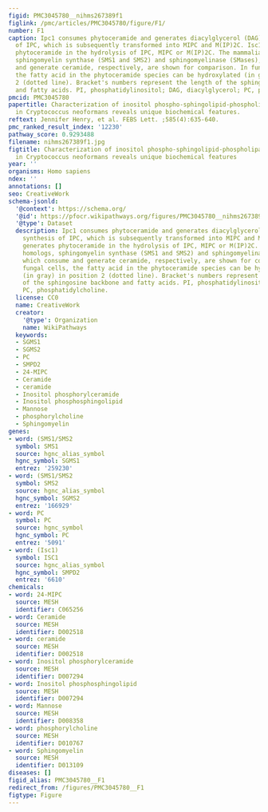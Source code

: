 ```yaml
---
figid: PMC3045780__nihms267389f1
figlink: /pmc/articles/PMC3045780/figure/F1/
number: F1
caption: Ipc1 consumes phytoceramide and generates diacylglycerol (DAG) in the synthesis
  of IPC, which is subsequently transformed into MIPC and M(IP)2C. Isc1 generates
  phytoceramide in the hydrolysis of IPC, MIPC or M(IP)2C. The mammalian homologs,
  sphingomyelin synthase (SMS1 and SMS2) and sphingomyelinase (SMases), which consume
  and generate ceramide, respectively, are shown for comparison. In fungal cells,
  the fatty acid in the phytoceramide species can be hydroxylated (in gray) in position
  2 (dotted line). Bracket's numbers represent the length of the sphingosine backbone
  and fatty acids. PI, phosphatidylinositol; DAG, diacylglycerol; PC, phosphatidylcholine.
pmcid: PMC3045780
papertitle: Characterization of inositol phospho-sphingolipid-phospholipase C 1 (Isc1)
  in Cryptococcus neoformans reveals unique biochemical features.
reftext: Jennifer Henry, et al. FEBS Lett. ;585(4):635-640.
pmc_ranked_result_index: '12230'
pathway_score: 0.9293488
filename: nihms267389f1.jpg
figtitle: Characterization of inositol phospho-sphingolipid-phospholipase C 1 (Isc1)
  in Cryptococcus neoformans reveals unique biochemical features
year: ''
organisms: Homo sapiens
ndex: ''
annotations: []
seo: CreativeWork
schema-jsonld:
  '@context': https://schema.org/
  '@id': https://pfocr.wikipathways.org/figures/PMC3045780__nihms267389f1.html
  '@type': Dataset
  description: Ipc1 consumes phytoceramide and generates diacylglycerol (DAG) in the
    synthesis of IPC, which is subsequently transformed into MIPC and M(IP)2C. Isc1
    generates phytoceramide in the hydrolysis of IPC, MIPC or M(IP)2C. The mammalian
    homologs, sphingomyelin synthase (SMS1 and SMS2) and sphingomyelinase (SMases),
    which consume and generate ceramide, respectively, are shown for comparison. In
    fungal cells, the fatty acid in the phytoceramide species can be hydroxylated
    (in gray) in position 2 (dotted line). Bracket's numbers represent the length
    of the sphingosine backbone and fatty acids. PI, phosphatidylinositol; DAG, diacylglycerol;
    PC, phosphatidylcholine.
  license: CC0
  name: CreativeWork
  creator:
    '@type': Organization
    name: WikiPathways
  keywords:
  - SGMS1
  - SGMS2
  - PC
  - SMPD2
  - 24-MIPC
  - Ceramide
  - ceramide
  - Inositol phosphorylceramide
  - Inositol phosphosphingolipid
  - Mannose
  - phosphorylcholine
  - Sphingomyelin
genes:
- word: (SMS1/SMS2
  symbol: SMS1
  source: hgnc_alias_symbol
  hgnc_symbol: SGMS1
  entrez: '259230'
- word: (SMS1/SMS2
  symbol: SMS2
  source: hgnc_alias_symbol
  hgnc_symbol: SGMS2
  entrez: '166929'
- word: PC
  symbol: PC
  source: hgnc_symbol
  hgnc_symbol: PC
  entrez: '5091'
- word: (Isc1)
  symbol: ISC1
  source: hgnc_alias_symbol
  hgnc_symbol: SMPD2
  entrez: '6610'
chemicals:
- word: 24-MIPC
  source: MESH
  identifier: C065256
- word: Ceramide
  source: MESH
  identifier: D002518
- word: ceramide
  source: MESH
  identifier: D002518
- word: Inositol phosphorylceramide
  source: MESH
  identifier: D007294
- word: Inositol phosphosphingolipid
  source: MESH
  identifier: D007294
- word: Mannose
  source: MESH
  identifier: D008358
- word: phosphorylcholine
  source: MESH
  identifier: D010767
- word: Sphingomyelin
  source: MESH
  identifier: D013109
diseases: []
figid_alias: PMC3045780__F1
redirect_from: /figures/PMC3045780__F1
figtype: Figure
---
```

